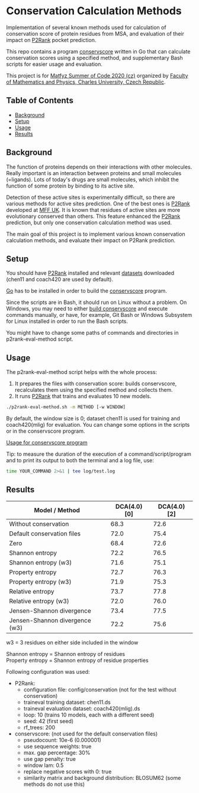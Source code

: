 # Conservation Calculation Methods

Implementation of several known methods used for calculation of conservation score of protein residues from MSA, and evaluation of their impact on [P2Rank] pocket prediction.

This repo contains a program [conservscore] written in Go that can calculate conservation scores using a specified method, and supplementary Bash scripts for easier usage and evaluation.

This project is for [Matfyz Summer of Code 2020 (cz)](https://d3s.mff.cuni.cz/msoc/) organized by [Faculty of Mathematics and Physics, Charles University, Czech Republic][MFF].


## Table of Contents

- [Background](#background)
- [Setup](#setup)
- [Usage](#usage)
- [Results](#results)
## Background

The function of proteins depends on their interactions with other molecules. Really important is an interaction between proteins and small molecules (=ligands). Lots of today's drugs are small molecules, which inhibit the function of some protein by binding to its active site.

Detection of these active sites is experimentally difficult, so there are various methods for active sites prediction. One of the best ones is [P2Rank] developed at [MFF UK][MFF]. It is known that residues of active sites are more evolutionary conserved than others. This feature enhanced the [P2Rank] prediction, but only one conservation calculation method was used.

The main goal of this project is to implement various known conservation calculation methods, and evaluate their impact on P2Rank prediction.

[COMMENT]: # (Rewritten: Funkce proteinů je odvozena od jejich interakce s ostatními molekulami. Velice důležitý typ vazby je mezi proteiny a malými molekulami, tzv. ligandy. Např. naprostá většina současných léčiv jsou právě malé molekuly, které inhibují funkci některého proteinu tím, že se váží do jeho aktivního místa a zabraňují tak šíření informace. Detekce těchto aktivních míst je ovšem experimentálně velice náročná a proto existují počítačové metody pro predikci aktivních míst. Jedna z nejlepších metod pro predikci protein-ligand aktivních míst z proteinové struktury, pojmenovaná P2Rank, byla vyvinuta na MFF UK. Je známo, že aminokyseliny aktivních míst proteinu jsou evolučně konzervovaná více než ostatní aminokyseliny a proto byla do P2Ranku přidána možnost měření evoluční konzervovanosti a využití této informace v rámci predikce. Tento přístup vskutku vedl ke zlepšení schopnosti predikce, nicméně byla použita pouze jedna metoda výpočtu konzervovanosti. Cílem projektu je tedy implementovat různé známě přístupy k výpočtu evoluční konzervovanosti a evaluovat jejich vliv na predikční schopnosti metody P2Rank. Stávající verze algoritmu je přístupná i jako webový portál na adrese [www.prankweb.cz].)


## Setup

You should have [P2Rank] installed and relevant [datasets](https://github.com/rdk/p2rank-datasets) downloaded (chen11 and coach420 are used by default).

[Go](https://golang.org/) has to be installed in order to build the [conservscore] program.

Since the scripts are in Bash, it should run on Linux without a problem. On Windows, you may need to either [build conservscore](conservscore/README.md#setup) and execute commands manually, or have, for example, Git Bash or Windows Subsystem for Linux installed in order to run the Bash scripts.

You might have to change some paths of commands and directories in p2rank-eval-method script.


## Usage

The p2rank-eval-method script helps with the whole process:
1. It prepares the files with conservation score: builds conservscore, recalculates them using the specified method and collects them.
2. It runs [P2Rank] that trains and evaluates 10 new models.

```sh
./p2rank-eval-method.sh -m METHOD [-w WINDOW]
```

By default, the window size is 0; dataset chen11 is used for training and coach420(mlig) for evaluation. You can change some options in the scripts or in the conservscore program.

[Usage for conservscore program](conservscore/README.md#usage)

Tip: to measure the duration of the execution of a command/script/program and to print its output to both the terminal and a log file, use:

```sh
time YOUR_COMMAND 2>&1 | tee log/test.log
```



## Results

| Model / Method                 | DCA(4.0) [0] | DCA(4.0) [2] |
| ------------------------------ | ------------ | ------------ |
| Without conservation           | 68.3         | 72.6         |
| Default conservation files     | 72.0         | 75.4         |
| Zero                           | 68.4         | 72.6         |
| Shannon entropy                | 72.2         | 76.5         |
| Shannon entropy (w3)           | 71.6         | 75.1         |
| Property entropy               | 72.7         | 76.3         |
| Property entropy (w3)          | 71.9         | 75.3         |
| Relative entropy               | 73.7         | 77.8         |
| Relative entropy (w3)          | 72.0         | 76.0         |
| Jensen-Shannon divergence      | 73.4         | 77.5         |
| Jensen-Shannon divergence (w3) | 72.2         | 75.6         |

w3 = 3 residues on either side included in the window

Shannon entropy = Shannon entropy of residues \
Property entropy = Shannon entropy of residue properties

Following configuration was used:
- P2Rank:
  - configuration file: config/conservation (not for the test without conservation)
  - traineval training dataset: chen11.ds
  - traineval evaluation dataset: coach420(mlig).ds
  - loop: 10 (trains 10 models, each with a different seed)
  - seed: 42 (first seed)
  - rf_trees: 200
- conservscore: (not used for the default conservation files)
  - pseudocount: 10e-6 (0.000001)
  - use sequence weights: true
  - max. gap percentage: 30%
  - use gap penalty: true
  - window lam: 0.5
  - replace negative scores with 0: true
  - similarity matrix and background distribution: BLOSUM62 (some methods do not use this)




[P2Rank]: https://github.com/rdk/p2rank
[MFF]: https://www.mff.cuni.cz/en
[conservscore]: ./conservscore